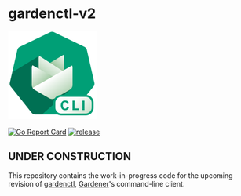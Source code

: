 # gardenctl-v2

![](logo/logo_gardener_cli_large.png)

[![Go Report Card](https://goreportcard.com/badge/github.com/gardener/gardenctl-v2)](https://goreportcard.com/report/github.com/gardener/gardenctl-v2)
[![release](https://badge.fury.io/gh/gardener%2Fgardenctl-v2.svg)](https://badge.fury.io/gh/gardener%2Fgardenctl-v2)

## UNDER CONSTRUCTION

This repository contains the work-in-progress code for the upcoming revision of [gardenctl](https://github.com/gardener/gardenctl), [Gardener](https://gardener.cloud/)'s command-line client.
